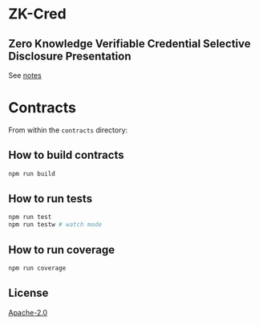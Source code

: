 # ZK-Cred

## Zero Knowledge Verifiable Credential Selective Disclosure Presentation

See [notes](./notes.md)

# Contracts

From within the `contracts` directory:

## How to build contracts

```sh
npm run build
```

## How to run tests

```sh
npm run test
npm run testw # watch mode
```

## How to run coverage

```sh
npm run coverage
```

## License

[Apache-2.0](LICENSE)

